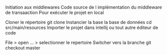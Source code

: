 Initiation aux middlewares 
Code source de l implémentation du middleware de transaaction 
Pour exécuter le projet en local

Cloner le répertoire
git clone
Instancier la base la base de données 
cd src/main/resources 
Importer le projet dans intellij ou tout autre éditeur de code

File > open ... > selectionner le repertoire
Switcher vers la branche 
git checkout master
